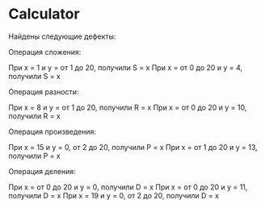 # Calculator

Найдены следующие дефекты:

Операция сложения:

При x = 1 и y = от 1 до 20, получили S = x
При x = от 0 до 20 и y = 4, получили S = x

Операция разности:

При x = 8 и y = от 1 до 20, получили R = x
При x = от 0 до 20 и y = 10, получили R = x

Операция произведения:

При x = 15 и y = 0, от 2 до 20, получили P = x
При x = от 1 до 20 и y = 13, получили P = x

Операция деления:

При x = от 0 до 20 и y = 0, получили D = x
При x = от 0 до 20 и y = 11, получили D = x
При x = 19 и y = 0, от 2 до 20, получили D = x

